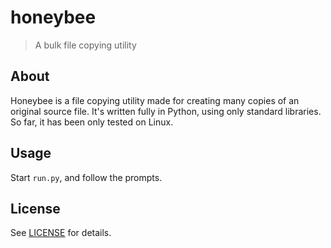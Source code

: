 # honeybee
> A bulk file copying utility

## About

Honeybee is a file copying utility made for creating many copies of an original source file. It's written fully in Python, using only standard libraries. So far, it has been only tested on Linux.

## Usage

Start `run.py`, and follow the prompts.

## License

See [LICENSE](LICENSE) for details.
